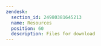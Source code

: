 ```yaml
---
zendesk:
  section_id: 24980381645213
  name: Resources
  position: 60
  description: Files for download
---
```

